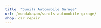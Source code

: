 ```yaml
---
title: "Sunils Automobile Garage"
url: /mundakayam/sunils-automobile-garage/
shop: car repair
---
```

